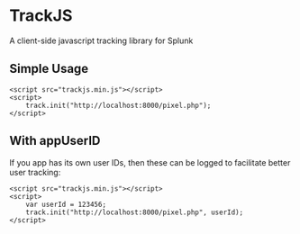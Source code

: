 TrackJS
=======

A client-side javascript tracking library for Splunk

## Simple Usage

```
<script src="trackjs.min.js"></script>
<script>
	track.init("http://localhost:8000/pixel.php");
</script>
```

## With appUserID
If you app has its own user IDs, then these can be logged to facilitate better user tracking:

```
<script src="trackjs.min.js"></script>
<script>
	var userId = 123456;
	track.init("http://localhost:8000/pixel.php", userId);
</script>
```